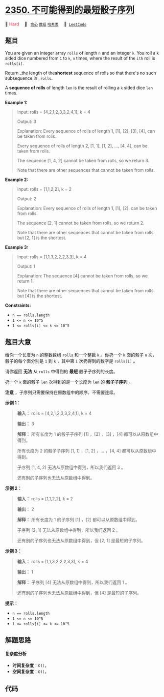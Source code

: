 # [2350. 不可能得到的最短骰子序列](https://leetcode.com/problems/shortest-impossible-sequence-of-rolls)

🔴 <font color=#ff334b>Hard</font>&emsp; 🔖&ensp; [`贪心`](/leetcode/outline/tag/greedy.md) [`数组`](/leetcode/outline/tag/array.md) [`哈希表`](/leetcode/outline/tag/hash-table.md)&emsp; 🔗&ensp;[`LeetCode`](https://leetcode.com/problems/shortest-impossible-sequence-of-rolls)


## 题目

You are given an integer array `rolls` of length `n` and an integer `k`. You
roll a `k` sided dice numbered from `1` to `k`, `n` times, where the result of
the `ith` roll is `rolls[i]`.

Return _the length of the**shortest** sequence of rolls so that there's no
such subsequence in _`rolls`.

A **sequence of rolls** of length `len` is the result of rolling a `k` sided
dice `len` times.



**Example 1:**

> Input: rolls = [4,2,1,2,3,3,2,4,1], k = 4
> 
> Output: 3
> 
> Explanation: Every sequence of rolls of length 1, [1], [2], [3], [4], can be taken from rolls.
> 
> Every sequence of rolls of length 2, [1, 1], [1, 2], ..., [4, 4], can be taken from rolls.
> 
> The sequence [1, 4, 2] cannot be taken from rolls, so we return 3.
> 
> Note that there are other sequences that cannot be taken from rolls.

**Example 2:**

> Input: rolls = [1,1,2,2], k = 2
> 
> Output: 2
> 
> Explanation: Every sequence of rolls of length 1, [1], [2], can be taken from rolls.
> 
> The sequence [2, 1] cannot be taken from rolls, so we return 2.
> 
> Note that there are other sequences that cannot be taken from rolls but [2, 1] is the shortest.

**Example 3:**

> Input: rolls = [1,1,3,2,2,2,3,3], k = 4
> 
> Output: 1
> 
> Explanation: The sequence [4] cannot be taken from rolls, so we return 1.
> 
> Note that there are other sequences that cannot be taken from rolls but [4] is the shortest.

**Constraints:**

  * `n == rolls.length`
  * `1 <= n <= 10^5`
  * `1 <= rolls[i] <= k <= 10^5`


## 题目大意

给你一个长度为 `n` 的整数数组 `rolls` 和一个整数 `k` 。你扔一个 `k` 面的骰子 `n` 次，骰子的每个面分别是 `1` 到 `k`
，其中第 `i` 次扔得到的数字是 `rolls[i]` 。

请你返回 **无法**  从 `rolls` 中得到的 **最短**  骰子子序列的长度。

扔一个 `k` 面的骰子 `len` 次得到的是一个长度为 `len` 的 **骰子子序列**  。

**注意**  ，子序列只需要保持在原数组中的顺序，不需要连续。



**示例 1：**

> 
> 
> 
> 
> 
> **输入：** rolls = [4,2,1,2,3,3,2,4,1], k = 4
> 
> **输出：** 3
> 
> **解释：** 所有长度为 1 的骰子子序列 [1] ，[2] ，[3] ，[4] 都可以从原数组中得到。
> 
> 所有长度为 2 的骰子子序列 [1, 1] ，[1, 2] ，... ，[4, 4] 都可以从原数组中得到。
> 
> 子序列 [1, 4, 2] 无法从原数组中得到，所以我们返回 3 。
> 
> 还有别的子序列也无法从原数组中得到。

**示例 2：**

> 
> 
> 
> 
> 
> **输入：** rolls = [1,1,2,2], k = 2
> 
> **输出：** 2
> 
> **解释：** 所有长度为 1 的子序列 [1] ，[2] 都可以从原数组中得到。
> 
> 子序列 [2, 1] 无法从原数组中得到，所以我们返回 2 。
> 
> 还有别的子序列也无法从原数组中得到，但 [2, 1] 是最短的子序列。
> 
> 

**示例 3：**

> 
> 
> 
> 
> 
> **输入：** rolls = [1,1,3,2,2,2,3,3], k = 4
> 
> **输出：** 1
> 
> **解释：** 子序列 [4] 无法从原数组中得到，所以我们返回 1 。
> 
> 还有别的子序列也无法从原数组中得到，但 [4] 是最短的子序列。
> 
> 



**提示：**

  * `n == rolls.length`
  * `1 <= n <= 10^5`
  * `1 <= rolls[i] <= k <= 10^5`


## 解题思路

#### 复杂度分析

- **时间复杂度**：`O()`，
- **空间复杂度**：`O()`，

## 代码

```javascript

```